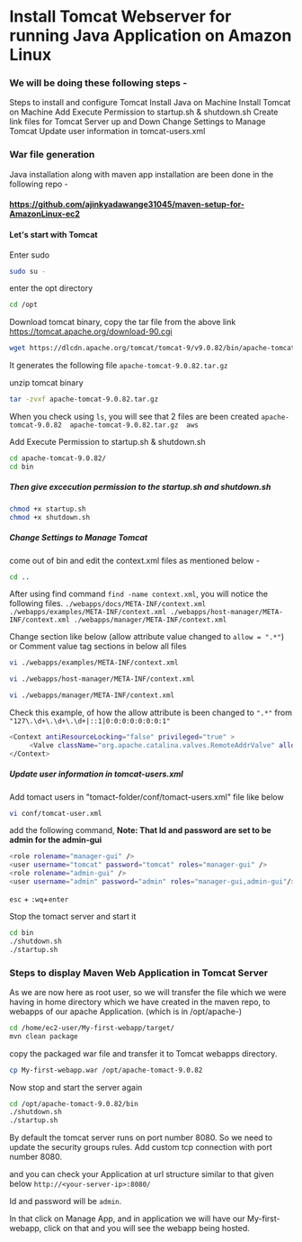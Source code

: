 # Install Tomcat Webserver for running Java Application on Amazon Linux

### We will be doing these following steps -
Steps to install and configure Tomcat
Install Java on Machine
Install Tomcat on Machine
Add Execute Permission to startup.sh & shutdown.sh
Create link files for Tomcat Server up and Down
Change Settings to Manage Tomcat
Update user information in tomcat-users.xml

### War file generation
Java installation along with maven app installation are been done in the following repo -
#### https://github.com/ajinkyadawange31045/maven-setup-for-AmazonLinux-ec2

#### Let's start with Tomcat
Enter sudo 
```bash
sudo su -
```

enter the opt directory 
```bash
cd /opt
```

Download tomcat binary, copy the tar file from the above link https://tomcat.apache.org/download-90.cgi
```bash
wget https://dlcdn.apache.org/tomcat/tomcat-9/v9.0.82/bin/apache-tomcat-9.0.82.tar.gz
```

It generates the following file
`apache-tomcat-9.0.82.tar.gz`

unzip tomcat binary
```bash
tar -zvxf apache-tomcat-9.0.82.tar.gz
```

When you check using `ls`, you will see that 2 files are been created
`apache-tomcat-9.0.82  apache-tomcat-9.0.82.tar.gz  aws`

Add Execute Permission to startup.sh & shutdown.sh
```bash
cd apache-tomcat-9.0.82/
cd bin
```

##### Then give excecution permission to the startup.sh and shutdown.sh
```bash
chmod +x startup.sh
chmod +x shutdown.sh
```

##### Change Settings to Manage Tomcat
come out of bin and edit the context.xml files as mentioned below -
```bash
cd ..
```

After using find command `find -name context.xml`, you will notice the following files.
`
./webapps/docs/META-INF/context.xml
./webapps/examples/META-INF/context.xml
./webapps/host-manager/META-INF/context.xml
./webapps/manager/META-INF/context.xml
`

Change <Valve> section like below (allow attribute value changed to `allow = ".*"`)
or
Comment value tag sections in below all files
```bash
vi ./webapps/examples/META-INF/context.xml
```
```bash
vi ./webapps/host-manager/META-INF/context.xml
```
```bash
vi ./webapps/manager/META-INF/context.xml
```

Check this example, of how the allow attribute is been changed to `".*"` from `"127\.\d+\.\d+\.\d+|::1|0:0:0:0:0:0:0:1"`
```bash
<Context antiResourceLocking="false" privileged="true" >
     <Valve className="org.apache.catalina.valves.RemoteAddrValve" allow=".*" />
</Context>
```


##### Update user information in tomcat-users.xml
Add tomact users in "tomact-folder/conf/tomact-users.xml" file like below 
```bash
vi conf/tomcat-user.xml
```

add the following command, 
**Note: That Id and password are set to be admin for the admin-gui**
```bash
<role rolename="manager-gui" />
<user username="tomcat" password="tomcat" roles="manager-gui" />
<role rolename="admin-gui" />
<user username="admin" password="admin" roles="manager-gui,admin-gui"/>
```
`esc` + `:wq`+`enter`

Stop the tomact server and start it
```bash
cd bin
./shutdown.sh
./startup.sh
```



### Steps to display Maven Web Application in Tomcat Server
As we are now here as root user, so we will transfer the file which we were having in home directory which we have created in the maven repo, to webapps of our apache Application. (which is in /opt/apache-)
```bash
cd /home/ec2-user/My-first-webapp/target/
mvn clean package
```
copy the packaged war file and transfer it to Tomcat webapps directory.
```bash
cp My-first-webapp.war /opt/apache-tomact-9.0.82
```

Now stop and start the server again
```bash
cd /opt/apache-tomact-9.0.82/bin
./shutdown.sh
./startup.sh
```

By default the tomcat server runs on port number 8080. So we need to update the security groups rules. Add custom tcp connection with port number 8080.

and you can check your Application at url structure similar to that given below
`http://<your-server-ip>:8080/`

Id and password will be `admin`.

In that click on Manage App, and in application we will have our My-first-webapp, click on that and you will see the webapp being hosted.





